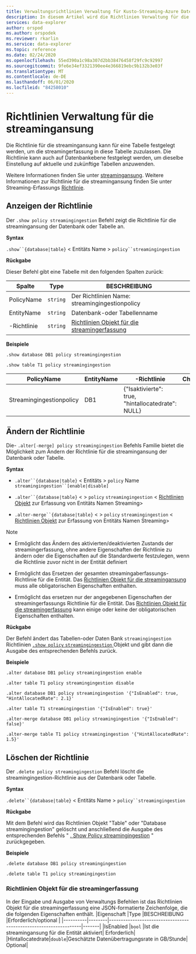 ```yaml
---
title: Verwaltungsrichtlinien Verwaltung für Kusto-Streaming-Azure Daten-Explorer
description: In diesem Artikel wird die Richtlinien Verwaltung für die Streaminglösung in Azure Daten-Explorer beschrieben.
services: data-explorer
author: orspod
ms.author: orspodek
ms.reviewer: rkarlin
ms.service: data-explorer
ms.topic: reference
ms.date: 02/24/2020
ms.openlocfilehash: 55ed390a1c98a307d2bb38476458f29fc9c92997
ms.sourcegitcommit: 9fe6e34ef3321390ee4e366819ebc9b132b3e03f
ms.translationtype: MT
ms.contentlocale: de-DE
ms.lasthandoff: 06/01/2020
ms.locfileid: "84258010"
---
```

# <a name="streaming-ingestion-policy-management"></a>Richtlinien Verwaltung für die streamingansung

Die Richtlinie für die streamingansung kann für eine Tabelle festgelegt werden, um die streamingerfassung in diese Tabelle zuzulassen. Die Richtlinie kann auch auf Datenbankebene festgelegt werden, um dieselbe Einstellung auf aktuelle und zukünftige Tabellen anzuwenden.

Weitere Informationen finden Sie unter [streamingansung](../../ingest-data-streaming.md). Weitere Informationen zur Richtlinie für die streamingansung finden Sie unter Streaming-Erfassungs [Richtlinie](streamingingestionpolicy.md).

## <a name="display-the-policy"></a>Anzeigen der Richtlinie

Der `.show policy streamingingestion` Befehl zeigt die Richtlinie für die streamingansung der Datenbank oder Tabelle an.
 
**Syntax**

`.show``{database|table}` &lt; Entitäts Name &gt; `policy``streamingingestion`

**Rückgabe**

Dieser Befehl gibt eine Tabelle mit den folgenden Spalten zurück:

|Spalte    |Type    |BESCHREIBUNG
|---|---|---
|PolicyName|`string`|Der Richtlinien Name: streamingingestionpolicy
|EntityName|`string`|Datenbank-oder Tabellenname
|-Richtlinie    |`string`|[Richtlinien Objekt für die streamingerfassung](#streaming-ingestion-policy-object)

**Beispiele**

```kusto
.show database DB1 policy streamingingestion

.show table T1 policy streamingingestion
```

|PolicyName|EntityName|-Richtlinie|Childentities|EntityType|
|---|---|---|---|---|
|Streamingingestionpolicy|DB1|{"Isaktivierte": true, "hintallocatedrate": NULL}

## <a name="change-the-policy"></a>Ändern der Richtlinie

Die- `.alter[-merge] policy streamingingestion` Befehls Familie bietet die Möglichkeit zum Ändern der Richtlinie für die streamingansung der Datenbank oder Tabelle.

**Syntax**

* `.alter``{database|table}` &lt; Entitäts &gt; `policy` Name `streamingingestion``[enable|disable]`

* `.alter``{database|table}` &lt; &gt; `policy` `streamingingestion` &lt; [Richtlinien Objekt](#streaming-ingestion-policy-object) zur Erfassung von Entitäts Namen Streaming&gt;

* `.alter-merge``{database|table}` &lt; &gt; `policy` `streamingingestion` &lt; [Richtlinien Objekt](#streaming-ingestion-policy-object) zur Erfassung von Entitäts Namen Streaming&gt;

> [!Note]
>
> * Ermöglicht das Ändern des aktivierten/deaktivierten Zustands der streamingerfassung, ohne andere Eigenschaften der Richtlinie zu ändern oder die Eigenschaften auf die Standardwerte festzulegen, wenn die Richtlinie zuvor nicht in der Entität definiert
>
> * Ermöglicht das Ersetzen der gesamten streamingaberfassungs-Richtlinie für die Entität. Das [Richtlinien Objekt für die streamingansung](#streaming-ingestion-policy-object) muss alle obligatorischen Eigenschaften enthalten.
>
> * Ermöglicht das ersetzen nur der angegebenen Eigenschaften der streamingerfassungs Richtlinie für die Entität. Das [Richtlinien Objekt für die streamingerfassung](#streaming-ingestion-policy-object) kann einige oder keine der obligatorischen Eigenschaften enthalten.

**Rückgabe**

Der Befehl ändert das Tabellen-oder Daten Bank `streamingingestion` Richtlinien [ `.show policy` `streamingingestion` ](#display-the-policy) Objekt und gibt dann die Ausgabe des entsprechenden Befehls zurück.

**Beispiele**

```kusto
.alter database DB1 policy streamingingestion enable

.alter table T1 policy streamingingestion disable

.alter database DB1 policy streamingingestion '{"IsEnabled": true, "HintAllocatedRate": 2.1}'

.alter table T1 streamingingestion '{"IsEnabled": true}'

.alter-merge database DB1 policy streamingingestion '{"IsEnabled": false}'

.alter-merge table T1 policy streamingingestion '{"HintAllocatedRate": 1.5}'
```

## <a name="delete-the-policy"></a>Löschen der Richtlinie

Der `.delete policy streamingingestion` Befehl löscht die streamingingestion-Richtlinie aus der Datenbank oder Tabelle.

**Syntax**

`.delete``{database|table}` &lt; Entitäts Name &gt; `policy``streamingingestion`

**Rückgabe**

Mit dem Befehl wird das Richtlinien Objekt "Table" oder "Database streamingingestion" gelöscht und anschließend die Ausgabe des entsprechenden Befehls " [. Show Policy streamingingestion](#display-the-policy) " zurückgegeben.

**Beispiele**

```kusto
.delete database DB1 policy streamingingestion

.delete table T1 policy streamingingestion
```

### <a name="streaming-ingestion-policy-object"></a>Richtlinien Objekt für die streamingerfassung

In der Eingabe und Ausgabe von Verwaltungs Befehlen ist das Richtlinien Objekt für die streamingerfassung eine JSON-formatierte Zeichenfolge, die die folgenden Eigenschaften enthält.
|Eigenschaft  |Type    |BESCHREIBUNG                                                       |Erforderlich/optional |
|----------|--------|------------------------------------------------------------------|-------|
|IsEnabled |`bool`  |Ist die streamingansung für die Entität aktiviert| Erforderlich|
|Hintallocatedrate|`double`|Geschätzte Datenübertragungsrate in GB/Stunde| Optional|
